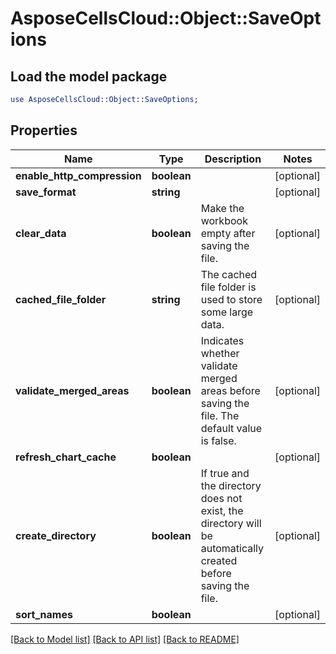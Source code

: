 # AsposeCellsCloud::Object::SaveOptions

## Load the model package
```perl
use AsposeCellsCloud::Object::SaveOptions;
```

## Properties
Name | Type | Description | Notes
------------ | ------------- | ------------- | -------------
**enable_http_compression** | **boolean** |  | [optional] 
**save_format** | **string** |  | [optional] 
**clear_data** | **boolean** | Make the workbook empty after saving the file. | [optional] 
**cached_file_folder** | **string** | The cached file folder is used to store some large data. | [optional] 
**validate_merged_areas** | **boolean** | Indicates whether validate merged areas before saving the file. The default value is false.              | [optional] 
**refresh_chart_cache** | **boolean** |  | [optional] 
**create_directory** | **boolean** | If true and the directory does not exist, the directory will be automatically created before saving the file.              | [optional] 
**sort_names** | **boolean** |  | [optional] 

[[Back to Model list]](../README.md#documentation-for-models) [[Back to API list]](../README.md#documentation-for-api-endpoints) [[Back to README]](../README.md)


